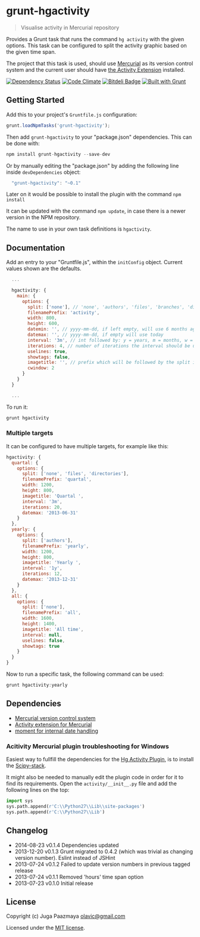# grunt-hgactivity

> Visualise activity in Mercurial repository

Provides a Grunt task that runs the command `hg activity` with the given options.
This task can be configured to split the activity graphic based on the given time span.

The project that this task is used, should use [Mercurial](http://mercurial.selenic.com/) as
its version control system and the current user should have
[the Activity Extension](http://mercurial.selenic.com/wiki/ActivityExtension) installed.

[![Dependency Status](https://gemnasium.com/paazmaya/grunt-hgactivity.png)](https://gemnasium.com/paazmaya/grunt-hgactivity)
[![Code Climate](https://codeclimate.com/github/paazmaya/grunt-hgactivity.png)](https://codeclimate.com/github/paazmaya/grunt-hgactivity)
[![Bitdeli Badge](https://d2weczhvl823v0.cloudfront.net/paazmaya/grunt-hgactivity/trend.png)](https://bitdeli.com/free "Bitdeli Badge")
[![Built with Grunt](https://cdn.gruntjs.com/builtwith.png)](http://gruntjs.com/)

## Getting Started

Add this to your project's `Gruntfile.js` configuration:

```js
grunt.loadNpmTasks('grunt-hgactivity');
```

Then add `grunt-hgactivity` to your "package.json" dependencies. This can be done with:

```js
npm install grunt-hgactivity --save-dev
```

Or by manually editing the "package.json" by adding the following line inside `devDependencies` object:

```js
  "grunt-hgactivity": "~0.1"
```

Later on it would be possible to install the plugin with the command `npm install`

It can be updated with the command `npm update`, in case there is a newer version in the NPM repository.

The name to use in your own task definitions is `hgactivity`.


## Documentation

Add an entry to your "Gruntfile.js", within the `initConfig` object.
Current values shown are the defaults.

```js
  ...

  hgactivity: {
    main: {
      options: {
        split: ['none'], // 'none', 'authors', 'files', 'branches', 'directories',
        filenamePrefix: 'activity',
        width: 800,
        height: 600,
        datemin: '', // yyyy-mm-dd, if left empty, will use 6 months ago
        datemax: '', // yyyy-mm-dd, if empty will use today
        interval: '3m', // int followed by: y = years, m = months, w = weeks, d = days
        iterations: 4, // number of iterations the interval should be useds
        uselines: true,
        showtags: false,
        imagetitle: '', // prefix which will be followed by the split if not none and time span
        cwindow: 2
      }
    }
  }

  ...
```

To run it:

```js
grunt hgactivity
```

### Multiple targets

It can be configured to have multiple targets, for example like this:

```js
hgactivity: {
  quartal: {
    options: {
      split: ['none', 'files', 'directories'],
      filenamePrefix: 'quartal',
      width: 1200,
      height: 800,
      imagetitle: 'Quartal ',
      interval: '3m',
      iterations: 20,
      datemax: '2013-06-31'
    }
  },
  yearly: {
    options: {
      split: ['authors'],
      filenamePrefix: 'yearly',
      width: 1200,
      height: 800,
      imagetitle: 'Yearly ',
      interval: '1y',
      iterations: 12,
      datemax: '2013-12-31'
    }
  },
  all: {
    options: {
      split: ['none'],
      filenamePrefix: 'all',
      width: 1600,
      height: 1400,
      imagetitle: 'All time',
      interval: null,
      uselines: false,
      showtags: true
    }
  }
}
```

Now to run a specific task, the following command can be used:

```js
grunt hgactivity:yearly
```

## Dependencies

 * [Mercurial version control system](http://mercurial.selenic.com/)
 * [Activity extension for Mercurial](http://mercurial.selenic.com/wiki/ActivityExtension)
 * [moment for internal date handling](http://momentjs.com/)

### Acitivity Mercurial plugin troubleshooting for Windows

Easiest way to fullfill the dependencies for the
[Hg Activity Plugin](http://labs.freehackers.org/projects/hgactivity/wiki), is to
install the [Scipy-stack](http://www.lfd.uci.edu/~gohlke/pythonlibs/#scipy-stack "Scipy-stack (experimental) is a meta package that contains numpy-MKL, scipy, matplotlib, ipython, pandas, sympy, nose and many of their dependencies (dateutil, setuptools, gmpy, Pillow, pygments, pyreadline, pytz, statsmodels, tornado").

It might also be needed to manually edit the plugin code in order for it to find its requirements.
Open the `activity/__init__.py` file and add the following lines on the top:

```python
import sys
sys.path.append(r'C:\\Python27\\Lib\\site-packages')
sys.path.append(r'C:\\Python27\\Lib')
```

## Changelog

 * 2014-08-23   v0.1.4    Dependencies updated
 * 2013-12-20   v0.1.3    Grunt migrated to 0.4.2 (which was trivial as changing version number). Eslint instead of JSHint
 * 2013-07-24   v0.1.2    Failed to update version numbers in previous tagged release
 * 2013-07-24   v0.1.1    Removed 'hours' time span option
 * 2013-07-23   v0.1.0    Initial release


## License

Copyright (c) Juga Paazmaya <olavic@gmail.com>

Licensed under the [MIT license](LICENSE-MIT).
